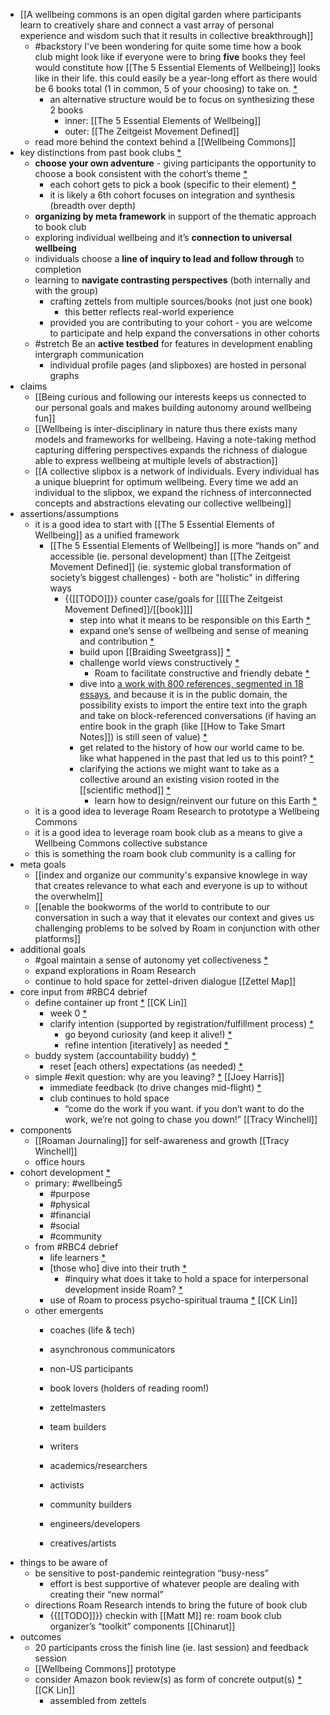 - [[A wellbeing commons is an open digital garden where participants learn to creatively share and connect a vast array of personal experience and wisdom such that it results in collective breakthrough]]
    - #backstory I've been wondering for quite some time how a book club might look like if everyone were to bring **five** books they feel would constitute how [[The 5 Essential Elements of Wellbeing]] looks like in their life.  this could easily be a year-long effort as there would be 6 books total (1 in common, 5 of your choosing) to take on. [*](((UGBQZpeIX)))
        - an alternative structure would be to focus on synthesizing these 2 books
            - inner: [[The 5 Essential Elements of Wellbeing]]
            - outer: [[The Zeitgeist Movement Defined]]
    - read more behind the context behind a [[Wellbeing Commons]]
- key distinctions from past book clubs [*](((WQ8ZpOe-l)))
    - **choose your own adventure** - giving participants the opportunity to choose a book consistent with the cohort’s theme [*](((P34QxngDt)))
        - each cohort gets to pick a book (specific to their element) [*](((rHn7OC0wj)))
        - it is likely a 6th cohort focuses on integration and synthesis (breadth over depth)
    - **organizing by meta framework** in support of the thematic approach to book club
    - exploring individual wellbeing and it’s **connection to universal wellbeing** 
    - individuals choose a **line of inquiry to lead and follow through** to completion
    - learning to **navigate contrasting perspectives** (both internally and with the group)
        - crafting zettels from multiple sources/books (not just one book)
            - this better reflects real-world experience
        - provided you are contributing to your cohort - you are welcome to participate and help expand the conversations in other cohorts
    -  #stretch Be an **active testbed** for features in development enabling intergraph communication
        - individual profile pages (and slipboxes) are hosted in personal graphs
- claims
    - [[Being curious and following our interests keeps us connected to our personal goals and makes building autonomy around wellbeing fun]]
    - [[Wellbeing is inter-disciplinary in nature thus there exists many models and frameworks for wellbeing. Having a note-taking method capturing differing perspectives expands the richness of dialogue able to express wellbeing at multiple levels of abstraction]]
    - [[A collective slipbox is a network of individuals. Every individual has a unique blueprint for optimum wellbeing. Every time we add an individual to the slipbox, we expand the richness of interconnected concepts and abstractions elevating our collective wellbeing]]
- assertions/assumptions
    - it is a good idea to start with [[The 5 Essential Elements of Wellbeing]] as a unified framework
        - [[The 5 Essential Elements of Wellbeing]] is more “hands on” and accessible (ie. personal development) than [[The Zeitgeist Movement Defined]] (ie. systemic global transformation of society’s biggest challenges) - both are "holistic" in differing ways
            - {{[[TODO]]}} counter case/goals for [[[[The Zeitgeist Movement Defined]]/[[book]]]]
                - step into what it means to be responsible on this Earth [*](((8xMihLfeG)))
                - expand one’s sense of wellbeing and sense of meaning and contribution [*](((pgK-kvOsd)))
                - build upon [[Braiding Sweetgrass]] [*](((hbBY7IlM9)))
                - challenge world views constructively [*](((fAgaE41vd)))
                    - Roam to facilitate constructive and friendly debate [*](((zHapS1Bio)))
                - dive into [a work with 800 references, segmented in 18 essays](https://www.thezeitgeistmovement.com/education/), and because it is in the public domain, the possibility exists to import the entire text into the graph and take on block-referenced conversations (if having an entire book in the graph (like [[How to Take Smart Notes]]) is still seen of value) [*](((fdtBXesD3)))
                - get related to the history of how our world came to be.  like what happened in the past that led us to this point? [*](((aVZsIusVR)))
                - clarifying the actions we might want to take as a collective around an existing vision rooted in the [[scientific method]] [*](((K5W25N4IJ)))
                    - learn how to design/reinvent our future on this Earth [*](((dMKVttQRR)))
    - it is a good idea to leverage Roam Research to prototype a Wellbeing Commons
    - it is a good idea to leverage roam book club as a means to give a Wellbeing Commons collective substance
    - this is something the roam book club community is a calling for
- meta goals
    - [[index and organize our community's expansive knowlege in way that creates relevance to what each and everyone is up to without the overwhelm]]
    - [[enable the bookworms of the world to contribute to our conversation in such a way that it elevates our context and gives us challenging problems to be solved by Roam in conjunction with other platforms]]
- additional goals
    - #goal maintain a sense of autonomy yet collectiveness [*](((iy7_nYQ9r)))
    - expand explorations in Roam Research
    - continue to hold space for zettel-driven dialogue [[Zettel Map]]
- core input from #RBC4 debrief
    - define container up front [*](((fRV1E1QP-))) [[CK Lin]]
        - week 0 [*](((CD1EzjuxP)))
        - clarify intention (supported by registration/fulfillment process) [*](((O2R0AGxQE)))
            - go beyond curiosity (and keep it alive!) [*](((BcxXlwy5w)))
            - refine intention [iteratively] as needed [*](((R_VWPle8H)))
    - buddy system (accountability buddy) [*](((S5yhD2dHb)))
        - reset [each others] expectations (as needed) [*](((bpbBaBmm9)))
    - simple #exit question: why are you leaving? [*](((vsC0QqoUX))) [[Joey Harris]]
        - immediate feedback (to drive changes mid-flight) [*](((NCDMddvGw)))
        - club continues to hold space
            - “come do the work if you want. if you don’t want to do the work, we’re not going to chase you down!” [[Tracy Winchell]]
- components
    - [[Roaman Journaling]] for self-awareness and growth [[Tracy Winchell]]
    - office hours
- cohort development [*](((s3i415Qa-)))
    - primary: #wellbeing5
        - #purpose
        - #physical
        - #financial
        - #social
        - #community
    - from #RBC4 debrief
        - life learners [*](((pxD5xdf5p)))
        - [those who] dive into their truth [*](((G3sVrsdET)))
            - #inquiry what does it take to hold a space for interpersonal development inside Roam? [*](((81yKe4iIG)))
        - use of Roam to process psycho-spiritual trauma [*](((p4DBkXdcX))) [[CK Lin]]
    - other emergents
        - coaches (life & tech)
        - asynchronous communicators
        - non-US participants
        - book lovers (holders of reading room!)
        - zettelmasters
        - team builders
        - writers
        - academics/researchers
        - activists
        - community builders

        - engineers/developers
        - creatives/artists
- things to be aware of
    - be sensitive to post-pandemic reintegration “busy-ness”
        - effort is best supportive of whatever people are dealing with creating their “new normal”
    - directions Roam Research intends to bring the future of book club
        - {{[[TODO]]}} checkin with [[Matt M]] re: roam book club organizer’s “toolkit” components [[Chinarut]]
- outcomes
    - 20 participants cross the finish line (ie. last session) and feedback session
    - [[Wellbeing Commons]] prototype
    - consider Amazon book review(s) as form of concrete output(s) [*](((iH0M9vyGW))) [[CK Lin]]
        - assembled from zettels
